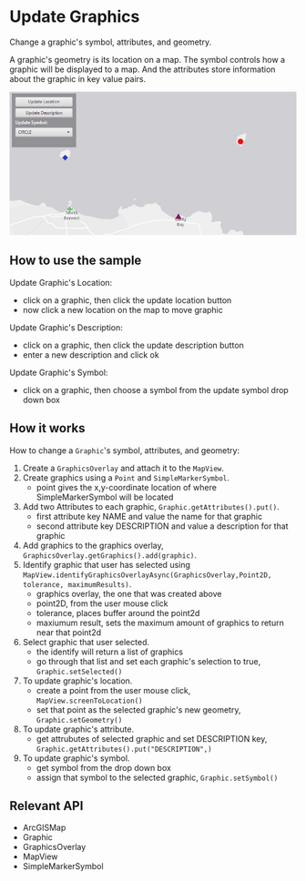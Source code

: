 # Update Graphics

Change a graphic's symbol, attributes, and geometry.

A graphic's geometry is its location on a map. The symbol controls how a graphic will be displayed to a map. And the attributes store information about the graphic in key value pairs.

![](UpdateGraphics.gif)

## How to use the sample

Update Graphic's Location:
  - click on a graphic, then click the update location button
  - now click a new location on the map to move graphic

Update Graphic's Description:
  - click on a graphic, then click the update description button
  - enter a new description and click ok

Update Graphic's Symbol:
  - click on a graphic, then choose a symbol from the update symbol drop down box

## How it works

How to change a `Graphic`'s symbol, attributes, and geometry:

1. Create a `GraphicsOverlay` and attach it to the `MapView`.
2. Create graphics using a `Point` and `SimpleMarkerSymbol`.
    * point gives the x,y-coordinate location of where SimpleMarkerSymbol will be located
3. Add two Attributes to each graphic, `Graphic.getAttributes().put()`.
    * first attribute key NAME and value the name for that graphic
    * second attribute key DESCRIPTION and value a description for that graphic
4. Add graphics to the graphics overlay, `GraphicsOverlay.getGraphics().add(graphic)`.
5. Identify graphic that user has selected using `MapView.identifyGraphicsOverlayAsync(GraphicsOverlay,Point2D, tolerance, maximumResults)`.
    * graphics overlay, the one that was created above
    * point2D, from the user mouse click
    * tolerance, places buffer around the point2d
    * maxiumum result, sets the maximum amount of graphics to return near that point2d
6. Select graphic that user selected.
    * the identify will return a list of graphics
    * go through that list and set each graphic's selection to true, `Graphic.setSelected()`
7. To update graphic's location.
    * create a point from the user mouse click, `MapView.screenToLocation()`
    * set that point as the selected graphic's new geometry, `Graphic.setGeometry()`
8. To update graphic's attribute.
    * get attrubutes of selected graphic and set DESCRIPTION key, `Graphic.getAttributes().put("DESCRIPTION",)`
9. To update graphic's symbol.
    * get symbol from the drop down box
    * assign that symbol to the selected graphic, `Graphic.setSymbol()`

## Relevant API

* ArcGISMap
* Graphic
* GraphicsOverlay
* MapView
* SimpleMarkerSymbol

